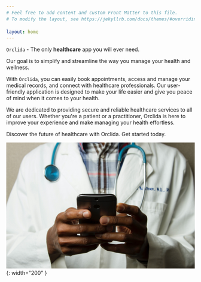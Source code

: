 ```yaml
---
# Feel free to add content and custom Front Matter to this file.
# To modify the layout, see https://jekyllrb.com/docs/themes/#overriding-theme-defaults

layout: home
---
```


`Orclida` - The only **healthcare** app you will ever need.

Our goal is to simplify and streamline the way you manage your health and wellness.

With `Orclida`, you can easily book appointments, access and manage your medical records, and connect with healthcare professionals. Our user-friendly application is designed to make your life easier and give you peace of mind when it comes to your health.

We are dedicated to providing secure and reliable healthcare services to all of our users. Whether you're a patient or a practitioner, Orclida is here to improve your experience and make managing your health effortless.

Discover the future of healthcare with Orclida. Get started today.

![Orclida](/images/orclida.jpg){: width="200" }
